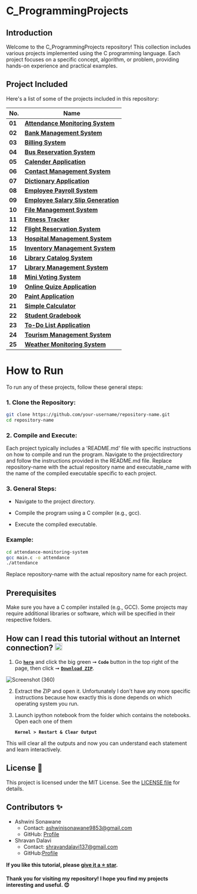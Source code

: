 # C_ProgrammingProjects

## Introduction

Welcome to the C_ProgrammingProjects repository! This collection includes various projects implemented using the C programming language. Each project focuses on a specific concept, algorithm, or problem, providing hands-on experience and practical examples.

## Project Included
Here's a list of some of the projects included in this repository:

| **No.** | **Name** | 
| ------- | -------- | 
|	**01**	| **[Attendance Monitoring System](https://github.com/SonawaneAshwini/C_ProgrammingProjects/tree/main/projects/Attendance%20Monitoring%20System)** |
|	**02**	| **[Bank Management System](https://github.com/SonawaneAshwini/C_ProgrammingProjects/tree/main/projects/Bank%20Management%20System)** |
|	**03**	| **[Billing System](https://github.com/SonawaneAshwini/C_ProgrammingProjects/tree/main/projects/Billing%20System)** |
|	**04**	| **[Bus Reservation System](https://github.com/SonawaneAshwini/C_ProgrammingProjects/tree/main/projects/Bus%20Reservation%20System)** |
|	**05**	| **[Calender Application](https://github.com/SonawaneAshwini/C_ProgrammingProjects/tree/main/projects/Calendar%20Application)** |
|	**06**	| **[Contact Management System](https://github.com/SonawaneAshwini/C_ProgrammingProjects/tree/main/projects/Contact%20Management%20System)** |
|	**07**	| **[Dictionary Application](https://github.com/SonawaneAshwini/C_ProgrammingProjects/tree/main/projects/Dictionary%20Application)** |
|	**08**	| **[Employee Payroll System](https://github.com/SonawaneAshwini/C_ProgrammingProjects/tree/main/projects/Employee%20Payroll%20System)** |
|	**09**	| **[Employee Salary Slip Generation](https://github.com/SonawaneAshwini/C_ProgrammingProjects/tree/main/projects/Employee%20Salary%20Slip%20Generation)** |
|	**10**	| **[File Management System](https://github.com/SonawaneAshwini/C_ProgrammingProjects/tree/main/projects/File%20Management%20System)** |
|	**11**	| **[Fitness Tracker](https://github.com/SonawaneAshwini/C_ProgrammingProjects/tree/main/projects/Fitness%20Tracker)** |
|	**12**	| **[Flight Reservation System](https://github.com/SonawaneAshwini/C_ProgrammingProjects/tree/main/projects/Flight%20Reservation%20System)** |
|	**13**	| **[Hospital Management System](https://github.com/SonawaneAshwini/C_ProgrammingProjects/tree/main/projects/Hospital%20Management%20System)** |
|	**15**	| **[Inventory Management System](https://github.com/SonawaneAshwini/C_ProgrammingProjects/tree/main/projects/Inventory%20Management%20System)** |
|	**16**	| **[Library Catalog System](https://github.com/SonawaneAshwini/C_ProgrammingProjects/tree/main/projects/Library%20Catalog%20System)** |
|	**17**	| **[Library Management System](https://github.com/SonawaneAshwini/C_ProgrammingProjects/tree/main/projects/Library%20Management%20System)** |
|	**18**	| **[Mini Voting System](https://github.com/SonawaneAshwini/C_ProgrammingProjects/tree/main/projects/Mini%20Voting%20System)** |
|	**19**	| **[Online Quize Application](https://github.com/SonawaneAshwini/C_ProgrammingProjects/tree/main/projects/Online%20Quiz%20Application)** |
|	**20**	| **[Paint Application](https://github.com/SonawaneAshwini/C_ProgrammingProjects/tree/main/projects/Paint%20Application)** |
|	**21**	| **[Simple Calculator](https://github.com/SonawaneAshwini/C_ProgrammingProjects/tree/main/projects/Simple%20Calculator)** |
|	**22**	| **[Student Gradebook](https://github.com/SonawaneAshwini/C_ProgrammingProjects/tree/main/projects/Student%20Gradebook)** |
|	**23**	| **[To-Do List Application](https://github.com/SonawaneAshwini/CProgrammingProjects/tree/main/projects/Todo%20List%20Application)** |
|	**24**	| **[Tourism Management System](https://github.com/SonawaneAshwini/CProgrammingProjects/tree/main/projects/Tourism%20Management%20System)** |
|	**25**	| **[Weather Monitoring System](https://github.com/SonawaneAshwini/CProgrammingProjects/tree/main/projects/Todo%20List%20Application)** |


# How to Run
To run any of these projects, follow these general steps:

### 1. Clone the Repository:

  ```sh
git clone https://github.com/your-username/repository-name.git
cd repository-name
  ```

### 2. Compile and Execute:
Each project typically includes a 'README.md' file with specific instructions on how to compile and run the program. Navigate to the projectdirectory and follow the instructions provided in the README.md file.
Replace repository-name with the actual repository name and executable_name with the name of the compiled executable specific to each project.


### 3. General Steps:

- Navigate to the project directory.

- Compile the program using a C compiler (e.g., gcc).

- Execute the compiled executable.


### Example:

 ```sh
cd attendance-monitoring-system
gcc main.c -o attendance
./attendance
 ```

Replace repository-name with the actual repository name for each project.


## Prerequisites
Make sure you have a C compiler installed (e.g., GCC). Some projects may require additional libraries or software, which will be specified in their respective folders.



## How can I read this tutorial without an Internet connection? <img alt="GIF" src="https://github.com/TheDudeThatCode/TheDudeThatCode/blob/master/Assets/hmm.gif" width="20" />

1. Go [**`here`**](https://github.com/SonawaneAshwini/C_ProgrammingProjects) and click the big green ➞  **`Code`** button in the top right of the page, then click ➞ [**`Download ZIP`**]().

 ![Screenshot (360)](https://github.com/SonawaneAshwini/C_ProgrammingProjects/assets/172588428/0def247f-638c-4eee-87b6-b97225690609)



2. Extract the ZIP and open it. Unfortunately I don't have any more specific instructions because how exactly this is done depends on which operating system you run.
    
3. Launch ipython notebook from the folder which contains the notebooks. Open each one of them
  
    **`Kernel > Restart & Clear Output`**
    
This will clear all the outputs and now you can understand each statement and learn interactively.

## License 📜
This project is licensed under the MIT License. See the [LICENSE file](https://github.com/SonawaneAshwini/C-Mini-Projects/blob/main/LICENSE) for details.


## Contributors ✨

- Ashwini Sonawane
  - Contact: ashwinisonawane9853@gmail.com
  - GitHub: [Profile](https://github.com/SonawaneAshwini)
- Shravan Dalavi
  - Contact: shravandalavi137@gmail.com
  - GitHub:[Profile]( https://github.com/ShravanDalavi)


**If you like this tutorial, please [give it a ⭐ star](https://github.com/SonawaneAshwini/C-Mini-Projects).**

**Thank you for visiting my repository! I hope you find my projects interesting and useful. 😊**

